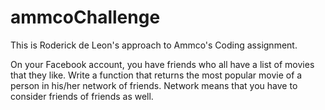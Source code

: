 # ammcoChallenge
This is Roderick de Leon's approach to Ammco's Coding assignment.

On your Facebook account, you have friends who all have a list of movies that they like. Write a function that returns the most popular movie of a person in his/her network of friends. Network means that you have to consider friends of friends as well.